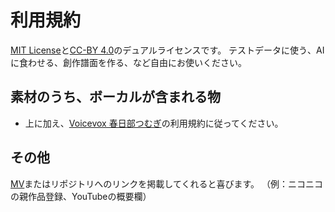 # 利用規約

[MIT License](LICENSE_MIT.txt)と[CC-BY 4.0](https://creativecommons.org/licenses/by/4.0/deed.ja)のデュアルライセンスです。
テストデータに使う、AIに食わせる、創作譜面を作る、など自由にお使いください。

## 素材のうち、ボーカルが含まれる物

- 上に加え、[Voicevox 春日部つむぎ](https://tsumugi-official.studio.site/rule)の利用規約に従ってください。

## その他

[MV](https://www.nicovideo.jp/watch/sm43690833)またはリポジトリへのリンクを掲載してくれると喜びます。
（例：ニコニコの親作品登録、YouTubeの概要欄）

